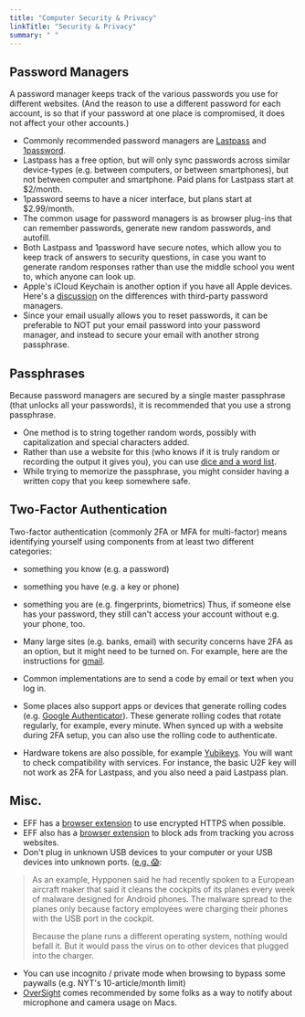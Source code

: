 ```yaml
---
title: "Computer Security & Privacy"
linkTitle: "Security & Privacy"
summary: " "
---
```

## Password Managers

A password manager keeps track of the various passwords you use for different websites. (And the reason to use a different password for each account, is so that if your password at one place is compromised, it does not affect your other accounts.)

* Commonly recommended password managers are [Lastpass](www.lastpass.com) and [1password](1password.com).
* Lastpass has a free option, but will only sync passwords across similar device-types (e.g. between computers, or between smartphones), but not between computer and smartphone. Paid plans for Lastpass start at $2/month.
* 1password seems to have a nicer interface, but plans start at $2.99/month.
* The common usage for password managers is as browser plug-ins that can remember passwords, generate new random passwords, and autofill.
* Both Lastpass and 1password have secure notes, which allow you to keep track of answers to security questions, in case you want to generate random responses rather than use the middle school you went to, which anyone can look up.
* Apple's iCloud Keychain is another option if you have all Apple devices. Here's a [discussion](https://www.macworld.com/article/3060630/ios/why-not-pick-keychain-instead-of-1password-or-lastpass.html) on the differences with third-party password managers.
* Since your email usually allows you to reset passwords, it can be preferable to NOT put your email password into your password manager, and instead to secure your email with another strong passphrase.

## Passphrases

Because password managers are secured by a single master passphrase (that unlocks all your passwords), it is recommended that you use a strong passphrase.
* One method is to string together random words, possibly with capitalization and special characters added.
* Rather than use a website for this (who knows if it is truly random or recording the output it gives you), you can use [dice and a word list](https://www.eff.org/dice).
* While trying to memorize the passphrase, you might consider having a written copy that you keep somewhere safe.

## Two-Factor Authentication

Two-factor authentication (commonly 2FA or MFA for multi-factor) means identifying yourself using components from at least two different categories:
* something you know (e.g. a password)
* something you have (e.g. a key or phone)
* something you are (e.g. fingerprints, biometrics)
Thus, if someone else has your password, they still can't access your account without e.g. your phone, too.

* Many large sites (e.g. banks, email) with security concerns have 2FA as an option, but it might need to be turned on. For example, here are the instructions for [gmail](https://www.google.com/landing/2step/).
* Common implementations are to send a code by email or text when you log in.
* Some places also support apps or devices that generate rolling codes (e.g. [Google Authenticator](https://support.google.com/accounts/answer/1066447?co=GENIE.Platform%3DAndroid&hl=en)). These generate rolling codes that rotate regularly, for example, every minute. When synced up with a website during 2FA setup, you can also use the rolling code to authenticate.
* Hardware tokens are also possible, for example [Yubikeys](https://www.yubico.com/products/yubikey-hardware/). You will want to check compatibility with services. For instance, the basic U2F key will not work as 2FA for Lastpass, and you also need a paid Lastpass plan.

## Misc.
* EFF has a [browser extension](https://www.eff.org/https-everywhere) to use encrypted HTTPS when possible.
* EFF also has a [browser extension](https://www.eff.org/privacybadger) to block ads from tracking you across websites.
* Don't plug in unknown USB devices to your computer or your USB devices into unknown ports. ([e.g. :scream:](https://www.reuters.com/article/us-nuclearpower-cyber-germany/german-nuclear-plant-infected-with-computer-viruses-operator-says-idUSKCN0XN2OS): 
> As an example, Hypponen said he had recently spoken to a European aircraft maker that said it cleans the cockpits of its planes every week of malware designed for Android phones. The malware spread to the planes only because factory employees were charging their phones with the USB port in the cockpit.
> 
> Because the plane runs a different operating system, nothing would befall it. But it would pass the virus on to other devices that plugged into the charger.
* You can use incognito / private mode when browsing to bypass some paywalls (e.g. NYT's 10-article/month limit)
* [OverSight](https://objective-see.com/products/oversight.html) comes recommended by some folks as a way to notify about microphone and camera usage on Macs.